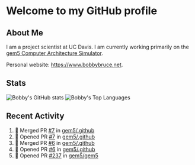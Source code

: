 # Welcome to my GitHub profile

## About Me

I am a project scientist at UC Davis. I am currently working primarily on the [gem5 Computer Architecture Simulator](https://github.com/gem5).

Personal website: <https://www.bobbybruce.net>.

## Stats

![Bobby's GitHub stats](https://github-readme-stats.vercel.app/api?username=bobbyrbruce&show_icons=true&theme=responsive&include_all_commits=true&count_private=true&show=reviews)
![Bobby's Top Languages ](https://github-readme-stats.vercel.app/api/top-langs/?username=bobbyrbruce&layout=compact&theme=responsive&count_private=true&langs_count=10)

## Recent Activity

<!--START_SECTION:activity-->
1. 🎉 Merged PR [#7](https://github.com/gem5/.github/pull/7) in [gem5/.github](https://github.com/gem5/.github)
2. 💪 Opened PR [#7](https://github.com/gem5/.github/pull/7) in [gem5/.github](https://github.com/gem5/.github)
3. 🎉 Merged PR [#6](https://github.com/gem5/.github/pull/6) in [gem5/.github](https://github.com/gem5/.github)
4. 💪 Opened PR [#6](https://github.com/gem5/.github/pull/6) in [gem5/.github](https://github.com/gem5/.github)
5. 💪 Opened PR [#237](https://github.com/gem5/gem5/pull/237) in [gem5/gem5](https://github.com/gem5/gem5)
<!--END_SECTION:activity-->
